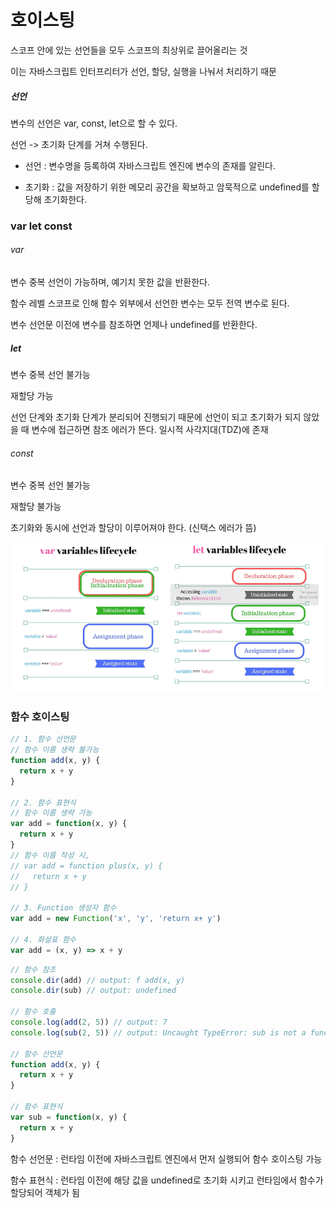 # 호이스팅

스코프 안에 있는 선언들을 모두 스코프의 최상위로 끌어올리는 것

이는 자바스크립트 인터프리터가 선언, 할당, 실행을 나눠서 처리하기 때문

##### 선언

변수의 선언은 var, const, let으로 할 수 있다.

선언 -> 초기화 단계를 거쳐 수행된다.

- 선언 : 변수명을 등록하여 자바스크립트 엔진에 변수의 존재를 알린다.

- 초기화 : 값을 저장하기 위한 메모리 공간을 확보하고 암묵적으로 undefined를 할당해 초기화한다.

### var let const

###### var

변수 중복 선언이 가능하며, 예기치 못한 값을 반환한다.

함수 레벨 스코프로 인해 함수 외부에서 선언한 변수는 모두 전역 변수로 된다.

변수 선언문 이전에 변수를 참조하면 언제나 undefined를 반환한다.

##### let

변수 중복 선언 불가능

재할당 가능

선언 단계와 초기화 단계가 분리되어 진행되기 때문에 선언이 되고 초기화가 되지 않았을 때 변수에 접근하면 참조 에러가 뜬다. 일시적 사각지대(TDZ)에 존재

###### const

변수 중복 선언 불가능

재할당 불가능

초기화와 동시에 선언과 할당이 이루어져야 한다. (신택스 에러가 뜸)

![](호이스팅_assets/2023-02-02-15-18-35-image.png)

### 함수 호이스팅

```javascript
// 1. 함수 선언문
// 함수 이름 생략 불가능
function add(x, y) {
  return x + y
}

// 2. 함수 표현식
// 함수 이름 생략 가능
var add = function(x, y) {
  return x + y
}
// 함수 이름 작성 시,
// var add = function plus(x, y) {
//   return x + y
// }

// 3. Function 생성자 함수
var add = new Function('x', 'y', 'return x+ y')

// 4. 화살표 함수
var add = (x, y) => x + y
```

```javascript
// 함수 참조
console.dir(add) // output: f add(x, y)
console.dir(sub) // output: undefined

// 함수 호출
console.log(add(2, 5)) // output: 7
console.log(sub(2, 5)) // output: Uncaught TypeError: sub is not a function

// 함수 선언문
function add(x, y) {
  return x + y
}

// 함수 표현식
var sub = function(x, y) {
  return x + y
}
```

함수 선언문 : 런타임 이전에 자바스크립트 엔진에서 먼저 실행되어 함수 호이스팅 가능

함수 표현식 : 런타임 이전에 해당 값을 undefined로 초기화 시키고 런타임에서 함수가 할당되어 객체가 됨
